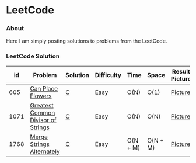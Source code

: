 LeetCode
=========

### About
Here I am simply posting solutions to problems from the LeetCode.

### LeetCode Solution
| id | Problem | Solution | Difficulty | Time | Space | Result Picture |
|----| ------- | -------- | ---------- | ---- | ----- | -------------- |
| 605|[Can Place Flowers](https://leetcode.com/problems/can-place-flowers/description/?envType=study-plan-v2&envId=leetcode-75)|[C](./src/605_Can_Place_Flowers/605_Can_Place_Flowers.c)|Easy|O(N)|O(1)|[Picture](./assets/605_Can_Place_Flowers/605_Can_Place_Flowers.png)|
| 1071|[Greatest Common Divisor of Strings](https://leetcode.com/problems/greatest-common-divisor-of-strings/description/?envType=study-plan-v2&envId=leetcode-75)|[C](./src/1071_Greatest_Common_Divisor_of_Strings/1071_Greatest_Common_Divisor_of_Strings.c)|Easy|O(N)|O(N)|[Picture](./assets/605_Can_Place_Flowers/1071_Greatest_Common_Divisor_of_Strings.png)|
| 1768|[Merge Strings Alternately](https://leetcode.com/problems/merge-strings-alternately/description/?envType=study-plan-v2&envId=leetcode-75)|[C](./src/1768_Merge_Strings_Alternately/1768_Merge_Strings_Alternately.c)|Easy|O(N + M)|O(N + M)|[Picture](./assets/605_Can_Place_Flowers/1768_Merge_Strings_Alternately.png)|
